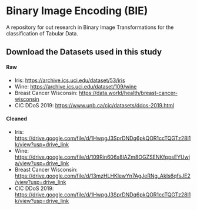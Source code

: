 # Binary Image Encoding (BIE)
A repository for out research in Binary Image Transformations for the classification of Tabular Data.


## Download the Datasets used in this study

#### Raw

 - Iris: https://archive.ics.uci.edu/dataset/53/iris
 - Wine: https://archive.ics.uci.edu/dataset/109/wine
 - Breast Cancer Wisconsin: https://data.world/health/breast-cancer-wisconsin
 - CIC DDoS 2019: https://www.unb.ca/cic/datasets/ddos-2019.html

#### Cleaned

 - Iris: https://drive.google.com/file/d/1HwpgJ3SprDNDq6pkQOR1ccTQGTz28l1k/view?usp=drive_link
 - Wine: https://drive.google.com/file/d/109Rin606x8lAZm8OGZSENKfppsEYUwja/view?usp=drive_link
 - Breast Cancer Wisconsin: https://drive.google.com/file/d/13mzHLHKlewYn7AgJeRNg_AkIs6qfsJE2/view?usp=drive_link
 - CIC DDoS 2019: https://drive.google.com/file/d/1HwpgJ3SprDNDq6pkQOR1ccTQGTz28l1k/view?usp=drive_link
